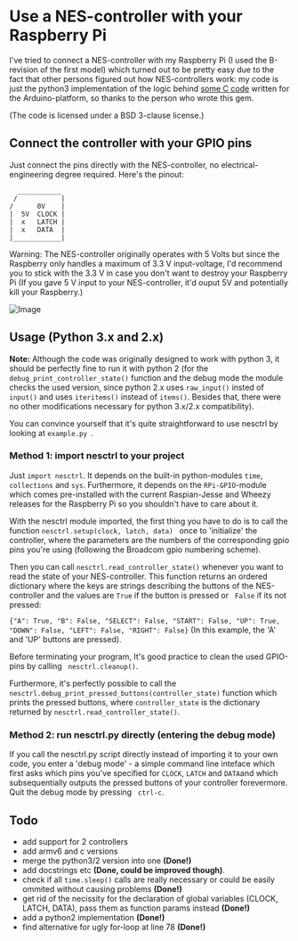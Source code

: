 # Use a NES-controller with your Raspberry Pi
I've tried to connect a NES-controller with my Raspberry Pi (I used the B-revision of the first model) which turned out to be pretty easy due to the fact that other persons figured out how NES-controllers work: my code is just the python3 implementation of the logic behind [some C code](http://forum.arduino.cc/index.php?topic=8481.0) written for the Arduino-platform, so thanks to the person who wrote this gem.

(The code is licensed under a BSD 3-clause license.)


## Connect the controller with your GPIO pins
Just connect the pins directly with the NES-controller, no electrical-engineering degree required.
Here's the pinout:
``` 
  ___________ 
 /           |
/      0V    |
|  5V  CLOCK |
|  x   LATCH |
|  x   DATA  |
|____________|
```
Warning: The NES-controller originally operates with 5 Volts but since the Raspberry only handles a maximum of 3.3 V input-voltage, I'd recommend you to stick with the 3.3 V in case you don't want to destroy your Raspberry Pi (If you gave 5 V input to your NES-controller, it'd ouput 5V and potentially kill your Raspberry.)

![Image](https://cloud.githubusercontent.com/assets/20270187/16710403/fe80800a-462c-11e6-8d20-03cd5cbd9162.jpg)

## Usage (Python 3.x and 2.x)
**Note:** Although the code was originally designed to work with python 3, it should be perfectly fine to run it with python 2 (for the ```debug_print_controller_state()``` function and the debug mode the module checks the used version, since python 2.x uses ```raw_input()``` insted of ```input()``` and uses ```iteritems()``` instead of ```items()```. Besides that, there were no other modifications necessary for python 3.x/2.x compatibility).

You can convince yourself that it's quite straightforward to use nesctrl by looking at ```example.py ```.

### Method 1: import nesctrl to your project
Just ```import nesctrl```. It depends on the built-in python-modules ```time```,  ```collections``` and ```sys```. Furthermore, it depends on the  ```RPi-GPIO```-module which comes pre-installed with the current Raspian-Jesse and Wheezy releases for the Raspberry Pi so you shouldn't have to care about it.

With the nesctrl module imported, the first thing you have to do is to call the function ```nesctrl.setup(clock, latch, data) ``` once to 'initialize' the controller, where the parameters are the numbers of the corresponding gpio pins you're using (following the Broadcom gpio numbering scheme). 

Then you can call ```nesctrl.read_controller_state()``` whenever you want to read the state of your NES-controller. This function returns an ordered dictionary where the keys are strings describing the buttons of the NES-controller and the values are ```True``` if the button is pressed or ``` False``` if its not pressed:

```{"A": True, "B": False, "SELECT": False, "START": False, "UP": True, "DOWN": False, "LEFT": False, "RIGHT": False}``` (In this example, the 'A' and 'UP' buttons are pressed).

Before terminating your program, It's good practice to clean the used GPIO-pins by calling ``` nesctrl.cleanup()```.

Furthermore, it's perfectly possible to call the ```nesctrl.debug_print_pressed_buttons(controller_state)``` function which prints the pressed buttons, where ```controller_state``` is the dictionary returned by ```nesctrl.read_controller_state()```.

### Method 2: run nesctrl.py directly (entering the debug mode)
If you call the nesctrl.py script directly instead of importing it to your own code, you enter a 'debug mode' - a simple command line inteface which first asks which pins you've specified for  ```CLOCK```, ```LATCH``` and ```DATA```and which subsequentially outputs the pressed buttons of your controller forevermore. Quit the debug mode by pressing ``` ctrl-c```.


## Todo
- add support for 2 controllers
- add armv6 and c versions
- merge the python3/2 version into one **(Done!)**
- add docstrings etc **(Done, could be improved though)**.
- check if all ```time.sleep()``` calls are really necessary or could be easily ommited without causing problems **(Done!)**
- get rid of the necissity for the declaration of global variables (CLOCK, LATCH, DATA), pass them as function params instead **(Done!)**
- add a python2 implementation **(Done!)**
- find alternative for ugly for-loop at line 78 **(Done!)**
